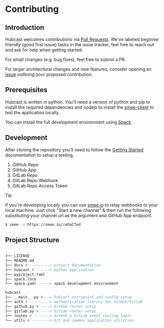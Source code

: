 # Contributing
## Introduction
Hubcast welcomes contributions via [Pull Requests](https://github.com/LLNL/hubcast/pulls).
We've labeled beginner friendly (good first issue) tasks in the issue tracker, feel free
to reach out and ask for help when getting started.

For small changes (e.g. bug fixes), feel free to submit a PR.

For larger architectural changes and new features, consider opening an
[issue](https://github.com/LLNL/hubcast/issues/new?template=issue-feature-request.md) outlining your
proposed contribution.

## Prerequisites
Hubcast is written in python. You'll need a version of python and pip to
install the required dependencies and nodejs to install the
[smee-client](https://www.npmjs.com/package/smee-client) to test the application locally.

You can install the full development environment using [Spack](spack-develop.md).

## Development
After cloning the repository you'll need to follow the [Getting Started](getting-started.md)
documentation to setup a testing,
1. GitHub Repo
2. GitHub App
3. GitLab Repo
4. GitLab Repo Webhook
5. GitLab Repo Access Token

> [!TIP]
> If you're developing locally you can use [smee.io](https://smee.io) to relay
> webhooks to your local machine. Just click "Start a new channel" & then run
> the following substituting your channel url as the argument and GitHub App
> endpoint.
>
> ```bash
> $ smee -u https://smee.io/reDaCTed
> ```

## Project Structure
```bash
.
├── LICENSE
├── README.md
├── docs # ---------> project documentation
├── hubcast # ------> python application
├── pyproject.toml
├── spack.lock
└── spack.yaml -----> spack development environment
```
```bash
hubcast
├── __main__.py # --> hubcast entrypoint and config setup
├── auth # ---------> authentication library for GitHub/GitLab
├── github.py # ----> GitHub router setup
├── gitlab.py # ----> GitLab router setup
├── routes # -------> GitHub & GitLab event routing logic
└── utils # --------> Git and common application utilities
```
